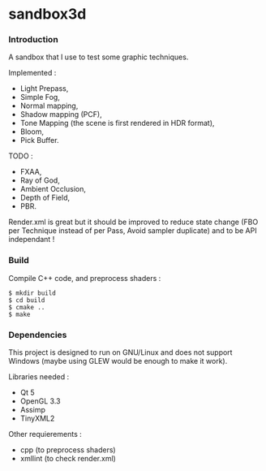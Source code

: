 sandbox3d
=========

### Introduction

A sandbox that I use to test some graphic techniques.

Implemented :
- Light Prepass,
- Simple Fog,
- Normal mapping,
- Shadow mapping (PCF),
- Tone Mapping (the scene is first rendered in HDR format),
- Bloom,
- Pick Buffer.

TODO :
- FXAA,
- Ray of God,
- Ambient Occlusion,
- Depth of Field,
- PBR.

Render.xml is great but it should be improved to reduce state change (FBO per Technique instead of per Pass, Avoid sampler duplicate) and to be API independant !

### Build

Compile C++ code, and preprocess shaders :
```
$ mkdir build
$ cd build
$ cmake ..
$ make
```

### Dependencies

This project is designed to run on GNU/Linux and does not support Windows (maybe using GLEW would be enough to make it work).

Libraries needed :
- Qt 5
- OpenGL 3.3
- Assimp
- TinyXML2

Other requierements :
- cpp (to preprocess shaders)
- xmllint (to check render.xml)


